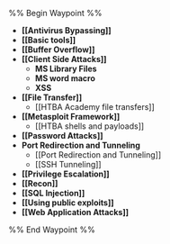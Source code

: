 %% Begin Waypoint %%
- **[[Antivirus Bypassing]]**
- **[[Basic tools]]**
- **[[Buffer Overflow]]**
- **[[Client Side Attacks]]**
	- **MS Library Files**
	- **MS word macro**
	- **XSS**
- **[[File Transfer]]**
	- [[HTBA Academy file transfers]]
- **[[Metasploit Framework]]**
	- [[HTBA shells and payloads]]
- **[[Password Attacks]]**
- **Port Redirection and Tunneling**
	- [[Port Redirection and  Tunneling]]
	- [[SSH Tunneling]]
- **[[Privilege Escalation]]**
- **[[Recon]]**
- **[[SQL Injection]]**
- **[[Using public exploits]]**
- **[[Web Application Attacks]]**

%% End Waypoint %%
